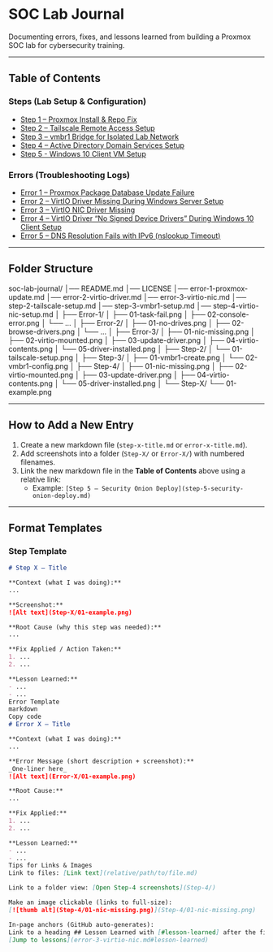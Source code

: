 # SOC Lab Journal

Documenting errors, fixes, and lessons learned from building a Proxmox SOC lab for cybersecurity training.

---

## Table of Contents

### Steps (Lab Setup & Configuration)
- [Step 1 – Proxmox Install & Repo Fix](error-1-proxmox-update.md)
- [Step 2 – Tailscale Remote Access Setup](step-2-tailscale-setup.md)
- [Step 3 – vmbr1 Bridge for Isolated Lab Network](step-3-vmbr1-setup.md)
- [Step 4 – Active Directory Domain Services Setup](step-4-ad-ds-setup.md)
- [Step 5 - Windows 10 Client VM Setup](step-5-win10-client-setup.md) 
### Errors (Troubleshooting Logs)
- [Error 1 – Proxmox Package Database Update Failure](error-1-proxmox-update.md)
- [Error 2 – VirtIO Driver Missing During Windows Server Setup](error-2-virtio-driver.md)
- [Error 3 – VirtIO NIC Driver Missing](error-3-virtio-nic.md)
- [Error 4 – VirtIO Driver “No Signed Device Drivers” During Windows 10 Client Setup](error-4-virtio-driver-nosigned.md)
- [Error 5 – DNS Resolution Fails with IPv6 (nslookup Timeout)](error-5-dns-ipv6.md)

---

## Folder Structure

soc-lab-journal/
│── README.md
│── LICENSE
│── error-1-proxmox-update.md
│── error-2-virtio-driver.md
│── error-3-virtio-nic.md
│── step-2-tailscale-setup.md
│── step-3-vmbr1-setup.md
│── step-4-virtio-nic-setup.md
│
├── Error-1/
│ ├── 01-task-fail.png
│ ├── 02-console-error.png
│ └── ...
│
├── Error-2/
│ ├── 01-no-drives.png
│ ├── 02-browse-drivers.png
│ └── ...
│
├── Error-3/
│ ├── 01-nic-missing.png
│ ├── 02-virtio-mounted.png
│ ├── 03-update-driver.png
│ ├── 04-virtio-contents.png
│ └── 05-driver-installed.png
│
├── Step-2/
│ └── 01-tailscale-setup.png
│
├── Step-3/
│ ├── 01-vmbr1-create.png
│ └── 02-vmbr1-config.png
│
├── Step-4/
│ ├── 01-nic-missing.png
│ ├── 02-virtio-mounted.png
│ ├── 03-update-driver.png
│ ├── 04-virtio-contents.png
│ └── 05-driver-installed.png
│
└── Step-X/
└── 01-example.png


---

## How to Add a New Entry

1. Create a new markdown file (`step-x-title.md` or `error-x-title.md`).
2. Add screenshots into a folder (`Step-X/` or `Error-X/`) with numbered filenames.
3. Link the new markdown file in the **Table of Contents** above using a relative link:
   - Example: `[Step 5 – Security Onion Deploy](step-5-security-onion-deploy.md)`

---

## Format Templates

### Step Template
```markdown
# Step X – Title

**Context (what I was doing):**
...

**Screenshot:**
![Alt text](Step-X/01-example.png)

**Root Cause (why this step was needed):**
...

**Fix Applied / Action Taken:**
1. ...
2. ...

**Lesson Learned:**
- ...
- ...
Error Template
markdown
Copy code
# Error X – Title

**Context (what I was doing):**
...

**Error Message (short description + screenshot):**
_One-liner here_
![Alt text](Error-X/01-example.png)

**Root Cause:**
...

**Fix Applied:**
1. ...
2. ...

**Lesson Learned:**
- ...
- ...
Tips for Links & Images
Link to files: [Link text](relative/path/to/file.md)

Link to a folder view: [Open Step-4 screenshots](Step-4/)

Make an image clickable (links to full-size):
[![thumb alt](Step-4/01-nic-missing.png)](Step-4/01-nic-missing.png)

In-page anchors (GitHub auto-generates):
Link to a heading ## Lesson Learned with [#lesson-learned] after the file, e.g.
[Jump to lessons](error-3-virtio-nic.md#lesson-learned)


